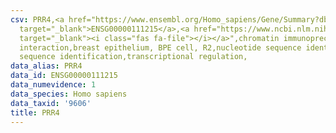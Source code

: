 ```yaml
---
csv: PRR4,<a href="https://www.ensembl.org/Homo_sapiens/Gene/Summary?db=core;g=ENSG00000111215"
  target="_blank">ENSG00000111215</a>,<a href="https://www.ncbi.nlm.nih.gov/pubmed/22863008"
  target="_blank"><i class="fas fa-file"></i></a>",chromatin immunoprecipitation assay,direct
  interaction,breast epithelium, BPE cell, R2,nucleotide sequence identification,nucleotide
  sequence identification,transcriptional regulation,
data_alias: PRR4
data_id: ENSG00000111215
data_numevidence: 1
data_species: Homo sapiens
data_taxid: '9606'
title: PRR4
---
```

